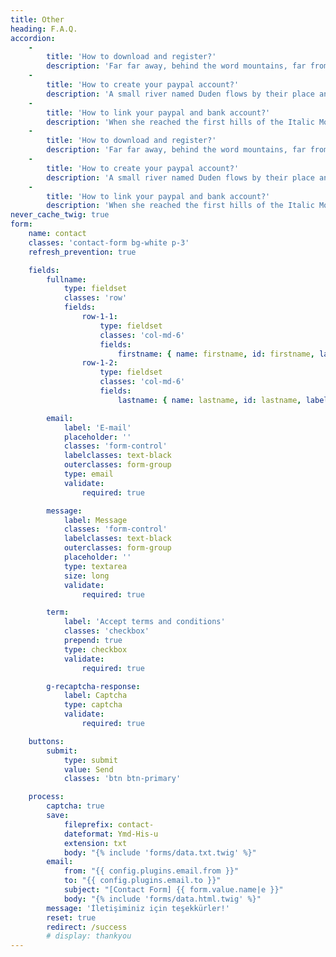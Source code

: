 ```yaml
---
title: Other
heading: F.A.Q.
accordion:
    -
        title: 'How to download and register?'
        description: 'Far far away, behind the word mountains, far from the countries Vokalia and Consonantia, there live the blind texts. Separated they live in Bookmarksgrove right at the coast of the Semantics, a large language ocean.'
    -
        title: 'How to create your paypal account?'
        description: 'A small river named Duden flows by their place and supplies it with the necessary regelialia. It is a paradisematic country, in which roasted parts of sentences fly into your mouth.'
    -
        title: 'How to link your paypal and bank account?'
        description: 'When she reached the first hills of the Italic Mountains, she had a last view back on the skyline of her hometown Bookmarksgrove, the headline of Alphabet Village and the subline of her own road, the Line Lane. Pityful a rethoric question ran over her cheek, then she continued her way.'
    -
        title: 'How to download and register?'
        description: 'Far far away, behind the word mountains, far from the countries Vokalia and Consonantia, there live the blind texts. Separated they live in Bookmarksgrove right at the coast of the Semantics, a large language ocean.'
    -
        title: 'How to create your paypal account?'
        description: 'A small river named Duden flows by their place and supplies it with the necessary regelialia. It is a paradisematic country, in which roasted parts of sentences fly into your mouth.'
    -
        title: 'How to link your paypal and bank account?'
        description: 'When she reached the first hills of the Italic Mountains, she had a last view back on the skyline of her hometown Bookmarksgrove, the headline of Alphabet Village and the subline of her own road, the Line Lane. Pityful a rethoric question ran over her cheek, then she continued her way.'
never_cache_twig: true
form:
    name: contact
    classes: 'contact-form bg-white p-3'
    refresh_prevention: true

    fields:
        fullname:
            type: fieldset
            classes: 'row'
            fields:
                row-1-1:
                    type: fieldset
                    classes: 'col-md-6'
                    fields:
                        firstname: { name: firstname, id: firstname, label: 'First Name', classes: 'form-control', outerclasses: form-group, labelclasses: text-black, outerclasses: form-group, type: text, validate: { required: true } }
                row-1-2:
                    type: fieldset
                    classes: 'col-md-6'
                    fields:
                        lastname: { name: lastname, id: lastname, label: 'Last Name', classes: 'form-control', outerclasses: form-group, labelclasses: text-black, outerclasses: form-group, type: text, validate: { required: true } }

        email:
            label: 'E-mail'
            placeholder: ''
            classes: 'form-control'
            labelclasses: text-black
            outerclasses: form-group
            type: email
            validate:
                required: true

        message:
            label: Message
            classes: 'form-control'
            labelclasses: text-black
            outerclasses: form-group
            placeholder: ''
            type: textarea
            size: long
            validate:
                required: true

        term:
            label: 'Accept terms and conditions'
            classes: 'checkbox'
            prepend: true
            type: checkbox
            validate:
                required: true

        g-recaptcha-response:
            label: Captcha
            type: captcha
            validate:
                required: true

    buttons:
        submit:
            type: submit
            value: Send
            classes: 'btn btn-primary'

    process:
        captcha: true
        save:
            fileprefix: contact-
            dateformat: Ymd-His-u
            extension: txt
            body: "{% include 'forms/data.txt.twig' %}"
        email:
            from: "{{ config.plugins.email.from }}"
            to: "{{ config.plugins.email.to }}"
            subject: "[Contact Form] {{ form.value.name|e }}"
            body: "{% include 'forms/data.html.twig' %}"
        message: 'İletişiminiz için teşekkürler!'
        reset: true
        redirect: /success
        # display: thankyou
---
```


